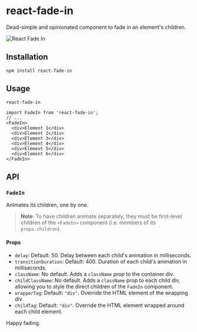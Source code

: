 # react-fade-in

Dead-simple and opinionated component to fade in an element's children.

![React Fade In](/example/example.gif)

## Installation

`npm install react-fade-in`

## Usage

`react-fade-in`

```
import FadeIn from 'react-fade-in';
// ...
<FadeIn>
  <div>Element 1</div>
  <div>Element 2</div>
  <div>Element 3</div>
  <div>Element 4</div>
  <div>Element 5</div>
  <div>Element 6</div>
</FadeIn>
```

## API

### `FadeIn`

Animates its children, one by one.

> **Note**: To have children animate separately, they must be first-level children of the `<FadeIn>` component (i.e. members of its `props.children`).

#### Props

*   `delay`: Default: 50. Delay between each child's animation in milliseconds.
*   `transitionDuration`: Default: 400. Duration of each child's animation in milliseconds.
*   `className`: No default. Adds a `className` prop to the container div.
*   `childClassName`: No default. Adds a `className` prop to each child div, allowing you to style the direct children of the `FadeIn` component.
*   `wrapperTag`: Default: `"div"`. Override the HTML element of the wrapping div.
*   `childTag`: Default: `"div"`. Override the HTML element wrapped around each child element.

Happy fading.
